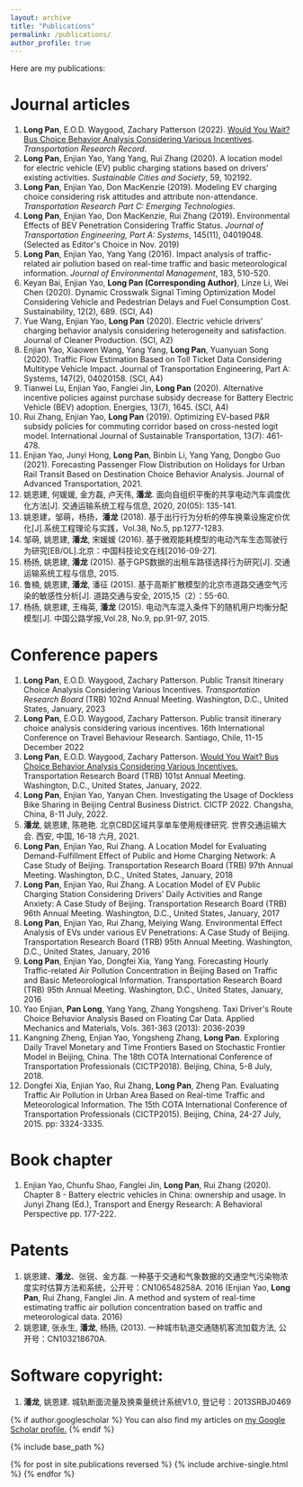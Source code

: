 ```yaml
---
layout: archive
title: "Publications"
permalink: /publications/
author_profile: true
---
```


Here are my publications:

# Journal articles
1. **Long Pan**, E.O.D. Waygood, Zachary Patterson (2022). [Would You Wait? Bus Choice Behavior Analysis Considering Various Incentives](https://doi.org/10.1177/03611981221076843). *Transportation Research Record*.
1. **Long Pan**, Enjian Yao, Yang Yang, Rui Zhang (2020). A location model for electric vehicle (EV) public charging stations based on drivers’ existing activities. *Sustainable Cities and Society*, 59, 102192.
1. **Long Pan**, Enjian Yao, Don MacKenzie (2019). Modeling EV charging choice considering risk attitudes and attribute non-attendance. *Transportation Research Part C: Emerging Technologies*.
4. **Long Pan**, Enjian Yao, Don MacKenzie, Rui Zhang (2019). Environmental Effects of BEV Penetration Considering Traffic Status. *Journal of Transportation Engineering, Part A: Systems*, 145(11), 04019048. (Selected as Editor's Choice in Nov. 2019)
5. **Long Pan**, Enjian Yao, Yang Yang (2016). Impact analysis of traffic-related air pollution based on real-time traffic and basic meteorological information. *Journal of Environmental Management*, 183, 510-520.
6. Keyan Bai, Enjian Yao, **Long Pan (Corresponding Author)**, Linze Li, Wei Chen (2020). Dynamic Crosswalk Signal Timing Optimization Model Considering Vehicle and Pedestrian Delays and Fuel Consumption Cost. Sustainability, 12(2), 689. (SCI, A4)
7. Yue Wang, Enjian Yao, **Long Pan** (2020). Electric vehicle drivers’ charging behavior analysis considering heterogeneity and satisfaction. Journal of Cleaner Production. (SCI, A2)
8. Enjian Yao, Xiaowen Wang, Yang Yang, **Long Pan**, Yuanyuan Song (2020). Traffic Flow Estimation Based on Toll Ticket Data Considering Multitype Vehicle Impact. Journal of Transportation Engineering, Part A: Systems, 147(2), 04020158. (SCI, A4)
9. Tianwei Lu, Enjian Yao, Fanglei Jin, **Long Pan** (2020). Alternative incentive policies against purchase subsidy decrease for Battery Electric Vehicle (BEV) adoption. Energies, 13(7), 1645. (SCI, A4)
10.	Rui Zhang, Enjian Yao, **Long Pan** (2019). Optimizing EV-based P&R subsidy policies for commuting corridor based on cross-nested logit model. International Journal of Sustainable Transportation, 13(7): 461-478.
11.	Enjian Yao, Junyi Hong, **Long Pan**, Binbin Li, Yang Yang, Dongbo Guo (2021). Forecasting Passenger Flow Distribution on Holidays for Urban Rail Transit Based on Destination Choice Behavior Analysis. Journal of Advanced Transportation, 2021.
12.	姚恩建, 何媛媛, 金方磊, 卢天伟, **潘龙**. 面向自组织平衡的共享电动汽车调度优化方法[J]. 交通运输系统工程与信息, 2020, 20(05): 135-141.
13.	姚恩建，邹萌，杨扬，**潘龙** (2018). 基于出行行为分析的停车换乘设施定价优化[J].系统工程理论与实践，Vol.38, No.5, pp.1277-1283.
14.	邹萌, 姚恩建, **潘龙**, 宋媛媛 (2016). 基于微观能耗模型的电动汽车生态驾驶行为研究[EB/OL].北京：中国科技论文在线[2016-09-27].
15.	杨扬, 姚恩建, **潘龙** (2015). 基于GPS数据的出租车路径选择行为研究[J]. 交通运输系统工程与信息, 2015.
16.	鲁楠, 姚恩建, **潘龙**, 潘征 (2015). 基于高斯扩散模型的北京市道路交通空气污染的敏感性分析[J]. 道路交通与安全, 2015,15（2）：55-60. 
17.	杨扬, 姚恩建, 王梅英, **潘龙** (2015). 电动汽车混入条件下的随机用户均衡分配模型[J]. 中国公路学报,Vol.28, No.9, pp.91-97, 2015.

# Conference papers
1. **Long Pan**, E.O.D. Waygood, Zachary Patterson. Public Transit Itinerary Choice Analysis Considering Various Incentives. *Transportation Research Board* (TRB) 102nd Annual Meeting. Washington, D.C., United States, January, 2023
2. **Long Pan**, E.O.D. Waygood, Zachary Patterson. Public transit itinerary choice analysis considering various incentives. 16th International Conference on Travel Behaviour Research. Santiago, Chile, 11-15 December 2022
3. **Long Pan**, E.O.D. Waygood, Zachary Patterson. [Would You Wait? Bus Choice Behavior Analysis Considering Various Incentives.](https://scholar.google.ca/citations?view_op=view_citation&hl=en&user=xayl4lMAAAAJ&sortby=pubdate&citation_for_view=xayl4lMAAAAJ:LkGwnXOMwfcC) Transportation Research Board (TRB) 101st Annual Meeting. Washington, D.C., United States, January, 2022.
4. **Long Pan**, Enjian Yao, Yanyan Chen. Investigating the Usage of Dockless Bike Sharing in Beijing Central Business District. CICTP 2022. Changsha, China, 8-11 July, 2022.
5. **潘龙**, 姚恩建, 陈艳艳. 北京CBD区域共享单车使用规律研究. 世界交通运输大会. 西安, 中国, 16-18 六月, 2021.
6. **Long Pan**, Enjian Yao, Rui Zhang. A Location Model for Evaluating Demand-Fulfillment Effect of Public and Home Charging Network: A Case Study of Beijing. Transportation Research Board (TRB) 97th Annual Meeting. Washington, D.C., United States, January, 2018
7. **Long Pan**, Enjian Yao, Rui Zhang. A Location Model of EV Public Charging Station Considering Drivers’ Daily Activities and Range Anxiety: A Case Study of Beijing. Transportation Research Board (TRB) 96th Annual Meeting. Washington, D.C., United States, January, 2017
8. **Long Pan**, Enjian Yao, Rui Zhang, Meiying Wang. Environmental Effect Analysis of EVs under various EV Penetrations: A Case Study of Beijing. Transportation Research Board (TRB) 95th Annual Meeting. Washington, D.C., United States, January, 2016
9. **Long Pan**, Enjian Yao, Dongfei Xia, Yang Yang. Forecasting Hourly Traffic-related Air Pollution Concentration in Beijing Based on Traffic and Basic Meteorological Information. Transportation Research Board (TRB) 95th Annual Meeting. Washington, D.C., United States, January, 2016
10. Yao Enjian, **Pan Long**, Yang Yang, Zhang Yongsheng. Taxi Driver's Route Choice Behavior Analysis Based on Floating Car Data. Applied Mechanics and Materials, Vols. 361-363 (2013): 2036-2039
11. Kangning Zheng, Enjian Yao, Yongsheng Zhang, **Long Pan**. Exploring Daily Travel Monetary and Time Frontiers Based on Stochastic Frontier Model in Beijing, China. The 18th COTA International Conference of Transportation Professionals (CICTP2018). Beijing, China, 5-8 July, 2018.
12. Dongfei Xia, Enjian Yao, Rui Zhang, **Long Pan**, Zheng Pan. Evaluating Traffic Air Pollution in Urban Area Based on Real-time Traffic and Meteorological Information. The 15th COTA International Conference of Transportation Professionals (CICTP2015). Beijing, China, 24-27 July, 2015. pp: 3324-3335.


# Book chapter
1. Enjian Yao, Chunfu Shao, Fanglei Jin, **Long Pan**, Rui Zhang (2020). Chapter 8 - Battery electric vehicles in China: ownership and usage. In Junyi Zhang (Ed.), Transport and Energy Research: A Behavioral Perspective pp. 177-222.

# Patents
1. 姚恩建、**潘龙**、张锐、金方磊. 一种基于交通和气象数据的交通空气污染物浓度实时估算方法和系统，公开号：CN106548258A. 2016 (Enjian Yao, **Long Pan**, Rui Zhang, Fanglei Jin. A method and system of real-time estimating traffic air pollution concentration based on traffic and meteorological data. 2016)
2. 姚恩建, 张永生, **潘龙**, 杨扬, (2013). 一种城市轨道交通随机客流加载方法, 公开号：CN103218670A.

# Software copyright:
1. **潘龙**, 姚恩建. 城轨断面流量及换乘量统计系统V1.0, 登记号：2013SRBJ0469












{% if author.googlescholar %}
  You can also find my articles on <u><a href="{{author.googlescholar}}">my Google Scholar profile</a>.</u>
{% endif %}

{% include base_path %}

{% for post in site.publications reversed %}
  {% include archive-single.html %}
{% endfor %}

